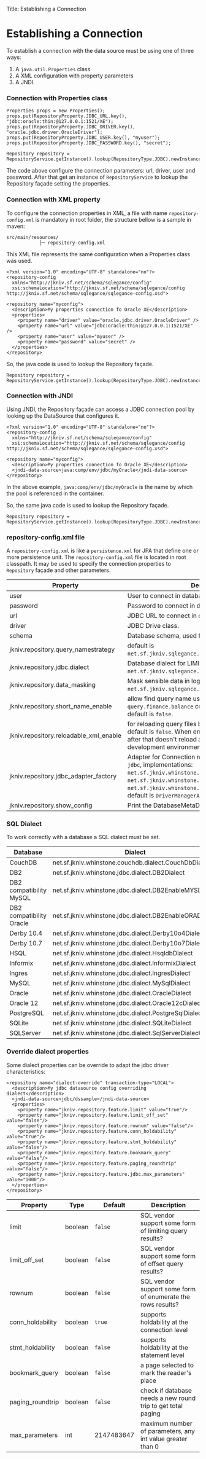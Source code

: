 Title: Establishing a Connection

# Establishing a Connection

To establish a connection with the data source must be using one of three ways:

1. A `java.util.Properties` class
2. A XML configuration with property parameters
3. A JNDI.


### Connection with Properties class

    Properties props = new Properties();
    props.put(RepositoryProperty.JDBC_URL.key(), "jdbc:oracle:thin:@127.0.0.1:1521/XE");
    props.put(RepositoryProperty.JDBC_DRIVER.key(), "oracle.jdbc.driver.OracleDriver");
    props.put(RepositoryProperty.JDBC_USER.key(), "myuser");
    props.put(RepositoryProperty.JDBC_PASSWORD.key(), "secret");
    
    Repository repository = RepositoryService.getInstance().lookup(RepositoryType.JDBC).newInstance(props);

The code above configure the connection parameters: url, driver, user and password. After that get an instance of `RepositoryService` to lookup the Repository façade setting the properties.

### Connection with XML property

To configure the connection properties in XML, a file with name `repository-config.xml` is mandatory in root folder, the structure bellow is a sample in maven:

    src/main/resources/
                ├─ repository-config.xml


This XML file represents the same configuration when a Properties class was used.

    <?xml version="1.0" encoding="UTF-8" standalone="no"?>
    <repository-config 
      xmlns="http://jkniv.sf.net/schema/sqlegance/config" 
      xsi:schemaLocation="http://jkniv.sf.net/schema/sqlegance/config http://jkniv.sf.net/schema/sqlegance/sqlegance-config.xsd">
      
    <repository name="myconfig">
      <description>My properties connection fo Oracle XE</description>
      <properties>
        <property name="driver" value="oracle.jdbc.driver.OracleDriver" />
        <property name="url" value="jdbc:oracle:thin:@127.0.0.1:1521/XE" />
        <property name="user" value="myuser" />
        <property name="password" value="secret" />
      </properties>
    </repository>

So, the java code is used to lookup the Repository façade.

    Repository repository = RepositoryService.getInstance().lookup(RepositoryType.JDBC).newInstance();

### Connection with JNDI

Using JNDI, the Repository façade can access a JDBC connection pool by looking up the DataSource that configures it.

    <?xml version="1.0" encoding="UTF-8" standalone="no"?>
    <repository-config 
      xmlns="http://jkniv.sf.net/schema/sqlegance/config" 
      xsi:schemaLocation="http://jkniv.sf.net/schema/sqlegance/config http://jkniv.sf.net/schema/sqlegance/sqlegance-config.xsd">
      
    <repository name="myconfig">
      <description>My properties connection fo Oracle XE</description>
      <jndi-data-source>java:comp/env/jdbc/myOracle</jndi-data-source>
    </repository>

In the above example, `java:comp/env/jdbc/myOracle` is the name by which the pool is referenced in the container.

So, the same java code is used to lookup the Repository façade.

    Repository repository = RepositoryService.getInstance().lookup(RepositoryType.JDBC).newInstance();


### repository-config.xml file


A `repository-config.xml` is like a `persistence.xml` for JPA that define one or more persistence unit. The `repository-config.xml` file is located in root classpath. It may be used to specify the connection properties to `Repository` façade and other parameters.


|Property                                | Description       |
| -------------------------------------- | ----------------- |
| user                                   | User to connect in database.
| password                               | Password to connect in database.
| url                                    | JDBC URL to connect in database.
| driver                                 | JDBC Drive class.
| schema                                 | Database schema, used for Couchdb.
| jkniv.repository.query_namestrategy    | default is `net.sf.jkniv.sqlegance.HashQueryNameStrategy`.
| jkniv.repository.jdbc.dialect          | Database dialect for LIMIT statement, default is `net.sf.jkniv.sqlegance.dialect.AnsiDialect`.
| jkniv.repository.data_masking          | Mask sensible data in log, default is `net.sf.jkniv.sqlegance.logger.SimpleDataMasking`.
| jkniv.repository.short_name_enable     | allow find query name using simple name, example: `query.finance.balance` could be lookup as `balance`, default is `false`. 
| jkniv.repository.reloadable_xml_enable | for reloading query files based on timestamp changes, default is `false`. When enable `true` running for 3 hours, after that doesn't reload anymore. Used for development environment.
| jkniv.repository.jdbc_adapter_factory  | Adapter for Connection manager in `jkniv-whinstone-jdbc`, implementations: `net.sf.jkniv.whinstone.jdbc.DriverManagerAdapter`, `net.sf.jkniv.whinstone.jdbc.DataSourceAdapter` and `net.sf.jkniv.whinstone.jdbc.SpringDataSourceAdapter`, default is `DriverManagerAdapter`.
| jkniv.repository.show_config           | Print the DatabaseMetaData in log, default is `false`


    
### SQL Dialect
 
 To work correctly with a database a SQL dialect must be set.
  
  
|Database     | Dialect           |
| ----------- | ----------------- |
| CouchDB     | net.sf.jkniv.whinstone.couchdb.dialect.CouchDbDialect |
| DB2         | net.sf.jkniv.whinstone.jdbc.dialect.DB2Dialect |
| DB2 compatibility MySQL | net.sf.jkniv.whinstone.jdbc.dialect.DB2EnableMYSDialect | 
| DB2 compatibility Oracle | net.sf.jkniv.whinstone.jdbc.dialect.DB2EnableORADialect |
| Derby 10.4  | net.sf.jkniv.whinstone.jdbc.dialect.Derby10o4Dialect |
| Derby 10.7  | net.sf.jkniv.whinstone.jdbc.dialect.Derby10o7Dialect |
| HSQL        | net.sf.jkniv.whinstone.jdbc.dialect.HsqldbDialect |
| Informix    | net.sf.jkniv.whinstone.jdbc.dialect.InformixDialect |
| Ingres      | net.sf.jkniv.whinstone.jdbc.dialect.IngresDialect |
| MySQL       | net.sf.jkniv.whinstone.jdbc.dialect.MySqlDialect |
| Oracle      | net.sf.jkniv.whinstone.jdbc.dialect.OracleDialect |
| Oracle 12   | net.sf.jkniv.whinstone.jdbc.dialect.Oracle12cDialect |
| PostgreSQL  | net.sf.jkniv.whinstone.jdbc.dialect.PostgreSqlDialect |
| SQLite      | net.sf.jkniv.whinstone.jdbc.dialect.SQLiteDialect |
| SQLServer   | net.sf.jkniv.whinstone.jdbc.dialect.SqlServerDialect |


### Override dialect properties

Some dialect properties can be override to adapt the jdbc driver characteristics: 

    <repository name="dialect-override" transaction-type="LOCAL">
      <description>My jdbc datasource config overriding dialect</description>
      <jndi-data-source>jdbc/dssample</jndi-data-source>
      <properties>
        <property name="jkniv.repository.feature.limit" value="true"/>
        <property name="jkniv.repository.feature.limit_off_set" value="false"/>
        <property name="jkniv.repository.feature.rownum" value="false"/>
        <property name="jkniv.repository.feature.conn_holdability" value="true"/>
        <property name="jkniv.repository.feature.stmt_holdability" value="false"/>
        <property name="jkniv.repository.feature.bookmark_query" value="false"/>
        <property name="jkniv.repository.feature.paging_roundtrip" value="false"/>
        <property name="jkniv.repository.feature.jdbc.max_parameters" value="1000"/>
      </properties>
    </repository>
    
    
|Property | Type   | Default | Description |
|---------|--------|-------|-------------|
|limit    | boolean|`false` | SQL vendor support some form of limiting query results?|
|limit_off_set | boolean| `false`|SQL vendor support some form of offset query results?| 
|rownum| boolean| `false` |SQL vendor support some form of enumerate the rows results? | 
|conn_holdability| boolean|`true`|supports holdability at the connection level |
|stmt_holdability| boolean|`false`|supports holdability at the statement level  |
|bookmark_query| boolean|`false`|a page selected to mark the reader's place |
|paging_roundtrip|boolean|`false`|check if database needs a new round trip to get total paging|
|max_parameters |int|2147483647|  maximum number of parameters, any int value greater than 0 |



